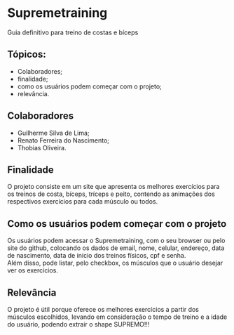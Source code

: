 # Supremetraining

Guia definitivo para treino de costas e bíceps

## Tópicos:

  - Colaboradores;
  - finalidade;
  - como os usuários podem começar com o projeto;
  - relevância.

## Colaboradores

   - Guilherme Silva de Lima;
   - Renato Ferreira do Nascimento;
   - Thobias  Oliveira.

## Finalidade

O projeto consiste em um site que apresenta os melhores exercícios para os treinos de costa, bíceps, tríceps e peito, contendo as animações dos respectivos exercícios para cada músculo ou todos.

## Como os usuários podem começar com o projeto

Os usuários podem acessar o Supremetraining, com o seu browser ou pelo site do github, colocando os dados de email, nome, celular, endereço, data de nascimento, data de início dos treinos físicos, cpf e senha.  
Além disso, pode listar, pelo checkbox, os músculos que o usuário desejar ver os exercícios. 

## Relevância

O projeto é útil porque oferece os melhores exercícios a partir dos músculos escolhidos, levando em consideração o tempo de treino e a idade do usuário, podendo extrair o shape SUPREMO!!!
